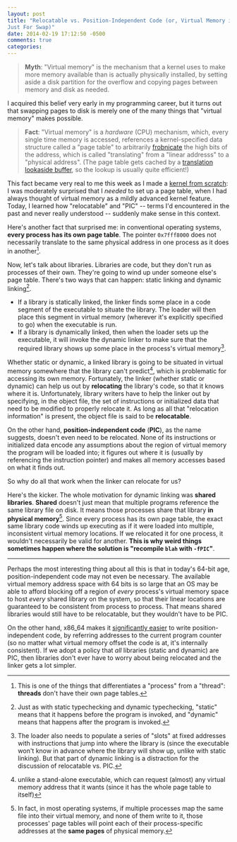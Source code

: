 ```yaml
---
layout: post
title: "Relocatable vs. Position-Independent Code (or, Virtual Memory isn't
Just For Swap)"
date: 2014-02-19 17:12:50 -0500
comments: true
categories: 
---
```


> **Myth**: "Virtual memory" is the mechanism that a kernel uses to make more
> memory available than is actually physically installed, by setting aside a
> disk partition for the overflow and copying pages between memory and disk as
> needed.

I acquired this belief very early in my programming career, but it turns out
that swapping pages to disk is merely one of the many things that "virtual
memory" makes possible.

> **Fact**: "Virtual memory" is a _hardware_ (CPU) mechanism, which, every
> single time memory is accessed, references a kernel-specified data structure
> called a "page table" to arbitrarily
> [frobnicate](http://www.catb.org/jargon/html/F/frobnicate.html) the high bits
> of the address, which is called "translating" from a "linear addresss" to a
> "physical address". (The page table gets cached by a [translation lookaside
> buffer](http://en.wikipedia.org/wiki/Translation_lookaside_buffer), so the
> lookup is usually quite efficient!)

This fact became very real to me this week as I made a [kernel from
scratch](/blog/2014/02/18/kernel-from-scratch/): I was moderately surprised
that I _needed_ to set up a page table, when I had always thought of virtual
memory as a mildly advanced kernel feature. Today, I learned how "relocatable"
and "PIC" -- terms I'd encountered in the past and never really understood --
suddenly make sense in this context.  <!-- more -->

Here's another fact that surprised me: in conventional operating systems,
**every process has its own page table**. The pointer `0x7fff8000` does not
necessarily translate to the same physical address in one process as it does in
another[^1].

Now, let's talk about libraries. Libraries are code, but they don't run as
processes of their own. They're going to wind up under someone else's page
table. There's two ways that can happen: static linking and dynamic linking[^2].

 * If a library is statically linked, the linker finds some place in a code
segment of the executable to situate the library. The loader will then place
this segment in virtual memory (wherever it's explicitly specified to go) when
the executable is run.
 * If a library is dynamically
linked, then when the loader sets up the executable, it will invoke the dynamic
linker to make sure that the
required library shows up some place in the process's virtual memory[^3]. 

Whether static or dynamic, a linked library is going to be situated in virtual
memory somewhere that the library can't predict[^4], which is problematic for
accessing its own memory.  Fortunately, the linker (whether static or dynamic)
can help us out by **relocating** the library's code, so that it knows where it
is.  Unfortunately, library writers have to help the linker out by specifying,
in the object file, the set of instructions or initialized data that need to be
modified to properly relocate it. As long as all that "relocation information"
is present, the object file is said to be **relocatable**.

On the other hand, **position-independent code** (**PIC**), as the name
suggests, doesn't even need to be relocated. None of its instructions or
initialized data encode any assumptions about the region of virtual memory the
program will be loaded into; it figures out where it is (usually by referencing
the instruction pointer) and makes all memory accesses based on what it finds
out.

So why do all that work when the linker can relocate for us?

Here's the kicker. The whole motivation for dynamic linking was **shared
libraries**. **Shared** doesn't just mean that multiple programs reference the
same library file on disk. It means those processes share that library **in
physical memory**[^5].  Since every process has its own page table, the exact
same library code winds up executing as if it were loaded into multiple,
inconsistent virtual memory locations.  If we relocated it for one process, it
wouldn't necessarily be valid for another. **This is why weird things sometimes
happen where the solution is "recompile `blah` with `-fPIC`"**.

* * *

Perhaps the most interesting thing about all this is that in today's 64-bit age,
position-independent code may not even be necessary. The available virtual
memory address space with 64 bits is so large that an OS may be able to afford
blocking off a region of _every_ process's virtual memory space to host _every_
shared library on the system, so that their linear locations are guaranteed to
be consistent from process to process. That means shared libraries would still
have to be relocatable, but they wouldn't have to be PIC.

On the other hand, x86_64 makes it [significantly
easier](http://eli.thegreenplace.net/2011/11/11/position-independent-code-pic-in-shared-libraries-on-x64/)
to write position-independent code, by referring addresses to the current
program counter (so no matter what virtual memory offset the code is at, it's
internally consistent). If we adopt a policy that _all_ libraries (static and
dynamic) are PIC, then libraries don't ever have to worry about being relocated
and the linker gets a lot simpler.

[^1]: This is one of the things that differentiates a "process" from a "thread": **threads** don't have their own page tables.
[^2]: Just as with static typechecking and dynamic typechecking, "static" means that it happens before the program is invoked, and "dynamic" means that happens after the program is invoked.
[^3]: The loader also needs to populate a series of "slots" at fixed addresses with instructions that jump into where the library is (since the executable won't know in advance where the library will show up, unlike with static linking). But that part of dynamic linking is a distraction for the discussion of relocatable vs. PIC.
[^4]: unlike a stand-alone executable, which can request (almost) any virtual memory address that it wants (since it has the whole page table to itself)
[^5]: In fact, in most operating systems, if multiple processes map the same file into their virtual memory, and none of them write to it, those processes' page tables will point each of their process-specific addresses at the **same pages** of physical memory.
